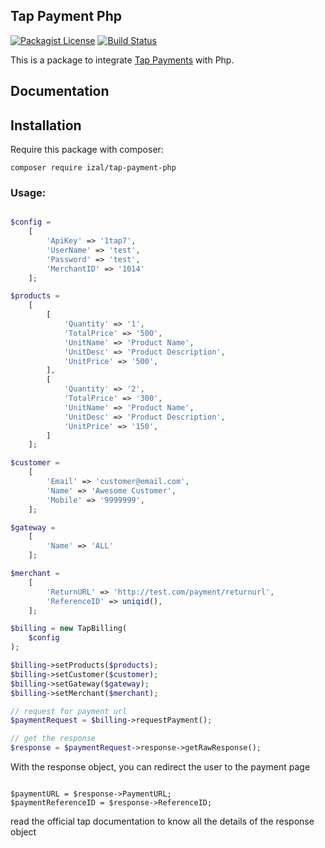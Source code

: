 ## Tap Payment Php
[![Packagist License](https://poser.pugx.org/barryvdh/laravel-debugbar/license.png)](http://choosealicense.com/licenses/mit/)
[![Build Status](https://travis-ci.org/iZaL/tap-payment-php.svg?branch=master)](https://travis-ci.org/iZaL/tap-payment-php)

This is a package to integrate [Tap Payments](https://www.tap.company/) with Php.

## Documentation

## Installation

Require this package with composer:

```shell
composer require izal/tap-payment-php
```


### Usage:


```php

$config =
    [
        'ApiKey' => '1tap7',
        'UserName' => 'test',
        'Password' => 'test',
        'MerchantID' => '1014'
    ];

$products =
    [
        [
            'Quantity' => '1',
            'TotalPrice' => '500',
            'UnitName' => 'Product Name',
            'UnitDesc' => 'Product Description',
            'UnitPrice' => '500',
        ],
        [
            'Quantity' => '2',
            'TotalPrice' => '300',
            'UnitName' => 'Product Name',
            'UnitDesc' => 'Product Description',
            'UnitPrice' => '150',
        ]
    ];

$customer =
    [
        'Email' => 'customer@email.com',
        'Name' => 'Awesome Customer',
        'Mobile' => '9999999',
    ];

$gateway =
    [
        'Name' => 'ALL'
    ];

$merchant =
    [
        'ReturnURL' => 'http://test.com/payment/returnurl',
        'ReferenceID' => uniqid(),
    ];

$billing = new TapBilling(
    $config
);

$billing->setProducts($products);
$billing->setCustomer($customer);
$billing->setGateway($gateway);
$billing->setMerchant($merchant);

// request for payment url
$paymentRequest = $billing->requestPayment();

// get the response
$response = $paymentRequest->response->getRawResponse();

```

With the response object, you can redirect the user to the payment page

```

$paymentURL = $response->PaymentURL;
$paymentReferenceID = $response->ReferenceID;

```

read the official tap documentation to know all the details of the response object
